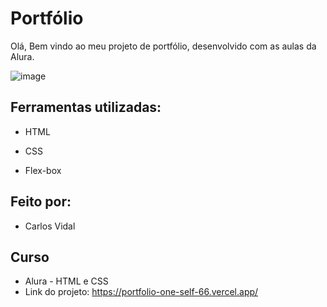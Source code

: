 

# Portfólio 
Olá, Bem vindo ao meu projeto de portfólio, desenvolvido com as aulas da Alura.

![image](https://github.com/vidalcarlos1/portfolio/assets/103275240/68c4b8c1-3dc2-4b09-a8c3-caceee0b6019)


## Ferramentas utilizadas:

* HTML

* CSS

* Flex-box

## Feito por:
* Carlos Vidal 

## Curso
* Alura - HTML e CSS
* Link do projeto: https://portfolio-one-self-66.vercel.app/



